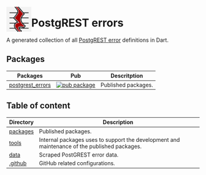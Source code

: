 [<img src="https://raw.githubusercontent.com/alestiago/postgrest_errors/b4d4f6422e3d5f61bba5582b3d6b7ffbfb1fcb9f/packages/postgrest_errors/assets/logo.png" width="65px" align="left"/>](https://cli.vgv.dev/)

# PostgREST errors

A generated collection of all [PostgREST error](https://postgrest.org/en/stable/references/errors.html#postgrest-error-codes) definitions in Dart.

## Packages

| Packages                                       | Pub                                                                                                            | Descritption        |
| ---------------------------------------------- | -------------------------------------------------------------------------------------------------------------- | ------------------- |
| [postgrest_errors](packages/postgrest_errors/) | [![pub package](https://img.shields.io/pub/v/postgrest_errors.svg)](https://pub.dev/packages/postgrest_errors) | Published packages. |

## Table of content

| Directory            | Description                                                                                  |
| -------------------- | -------------------------------------------------------------------------------------------- |
| [packages](packages) | Published packages.                                                                          |
| [tools](tools)       | Internal packages uses to support the development and maintenance of the published packages. |
| [data](data)         | Scraped PostGREST error data.                                                                |
| [.github](.github)   | GitHub related configurations.                                                               |
